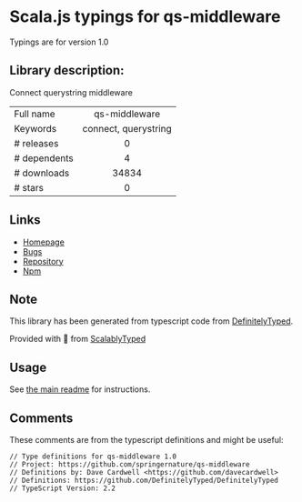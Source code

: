 
# Scala.js typings for qs-middleware

Typings are for version 1.0

## Library description:
Connect querystring middleware

|                    |                 |
| ------------------ | :-------------: |
| Full name          | qs-middleware |
| Keywords           | connect, querystring |
| # releases         | 0 |
| # dependents       | 4 |
| # downloads        | 34834 |
| # stars            | 0 |

## Links
- [Homepage](https://github.com/springernature/qs-middleware)
- [Bugs](https://github.com/springernature/qs-middleware/issues)
- [Repository](https://github.com/springernature/qs-middleware)
- [Npm](https://www.npmjs.com/package/qs-middleware)
    


## Note
This library has been generated from typescript code from [DefinitelyTyped](https://definitelytyped.org).

Provided with :purple_heart: from [ScalablyTyped](https://github.com/oyvindberg/ScalablyTyped)

## Usage
See [the main readme](../../readme.md) for instructions.

## Comments

These comments are from the typescript definitions and might be useful:
```
// Type definitions for qs-middleware 1.0
// Project: https://github.com/springernature/qs-middleware
// Definitions by: Dave Cardwell <https://github.com/davecardwell>
// Definitions: https://github.com/DefinitelyTyped/DefinitelyTyped
// TypeScript Version: 2.2

```

